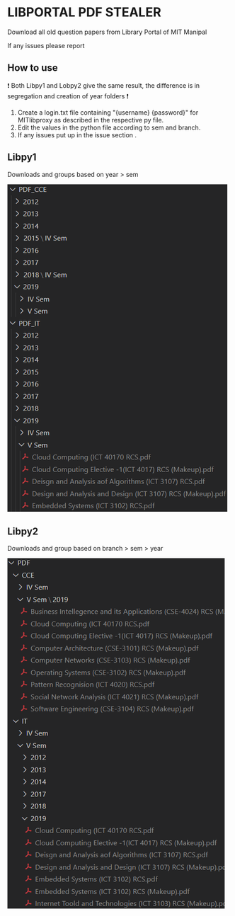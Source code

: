# LIBPORTAL PDF STEALER

Download all old question papers from Library Portal of MIT Manipal

If any issues please report

## How to use

:heavy_exclamation_mark: Both Libpy1 and Lobpy2 give the same result, the difference is in segregation and creation of year folders :heavy_exclamation_mark:

1. Create a login.txt file containing "{username} {password}" for MITlibproxy as described in the respective py file.
2. Edit the values in the python file according to sem and branch.
3. If any issues put up in the issue section .

## Libpy1

Downloads and groups based on year > sem

![img]("./../v1.png)

## Libpy2

Downloads and group based on branch > sem > year

![img]("./../v2.png)